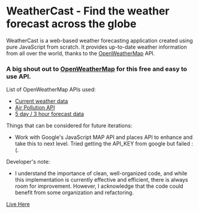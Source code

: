 # WeatherCast  -  Find the weather forecast across the globe
WeatherCast is a web-based weather forecasting application created using pure JavaScript from scratch. It provides up-to-date weather information from all over the world, thanks to the [OpenWeatherMap](https://openweathermap.org/) API.

### A big shout out to [OpenWeatherMap](https://openweathermap.org/) for this free and easy to use API.

List of OpenWeatherMap APIs used:
- [Current weather data](https://openweathermap.org/current)
- [Air Pollution API](https://openweathermap.org/api/air-pollution)
- [5 day / 3 hour forecast data](https://openweathermap.org/forecast5)

Things that can be considered for future iterations:
- Work with Google's JavaScript MAP API and places API to enhance and take this to next level. Tried getting the API_KEY from google but failed :(.

Developer's note:
- I understand the importance of clean, well-organized code, and while this implementation is currently effective and efficient, there is always room for improvement. However, I acknowledge that the code could benefit from some organization and refactoring.

[Live Here](https://weathercastjs.netlify.app/)

